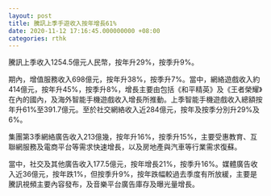 ```yaml
---
layout: post
title: 騰訊上季手遊收入按年增長61%
date: 2020-11-12 17:16:45.000000000 +08:00
categories: rthk
---
```


騰訊上季收入1254.5億元人民幣，按年升29%，按季升9%。

期內，增值服務收入698億元，按年升38%，按季升7%。當中，網絡遊戲收入約414億元，按年升45%，按季升8%，增長主要由包括《和平精英》及《王者榮耀》在內的國內，及海外智能手機遊戲收入增長所推動。上季智能手機遊戲收入總額按年升61%至391.7億元。至於社交網絡收入近284億元，按年及按季分別升29%及6%。

集團第3季網絡廣告收入213億幾，按年升16%，按季升15%，主要受惠教育、互聯網服務及電商平台等需求快速增長，以及房地產與汽車等行業需求復蘇。

當中，社交及其他廣告收入177.5億元，按年增長21%，按季升16%。媒體廣告收入近36億元，按年跌1%，但按季升9%，按年跌幅較過去季度有所放緩，主要是騰訊視頻主要內容發布，及音樂平台廣告庫存及曝光量增長。
